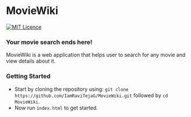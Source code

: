 # MovieWiki

[![MIT Licence](https://badges.frapsoft.com/os/mit/mit.png?v=103)](https://opensource.org/licenses/mit-license.php)

### Your movie search ends here!
MovieWiki is a web application that helps user to search for any movie and view details about it.

### Getting Started
* Start by cloning the repository using: `git clone https://github.com/IamRaviTejaG/MovieWiki.git` followed by `cd MovieWiki`.
* Now run `index.html` to get started.